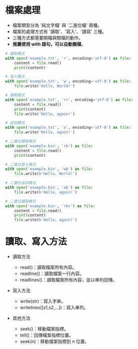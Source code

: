 # 檔案處理

- 檔案類型分為 '純文字檔' 與 '二進位檔' 兩種。
- 檔案的處理方式有 '讀取'、'寫入'、'讀寫' 三種。
- 三種方式都需要開檔與關檔的動作。
- **推薦使用 with 語句，可以自動關檔**。

```py
# 讀取模式
with open('example.txt', 'r', encoding='utf-8') as file:
    content = file.read()
    print(content)

# 寫入模式
with open('example.txt', 'w', encoding='utf-8') as file:
    file.write('Hello, World!')

# 讀寫模式
with open('example.txt', 'r+', encoding='utf-8') as file:
    content = file.read()
    print(content)
    file.write('Hello, again!')

# 追加模式
with open('example.txt', 'a', encoding='utf-8') as file:
    file.write('Hello, again!')

# 二進位讀取模式
with open('example.bin', 'rb') as file:
    content = file.read()
    print(content)

# 二進位寫入模式
with open('example.bin', 'wb') as file:
    file.write(b'Hello, World!')

# 二進位追加模式
with open('example.bin', 'ab') as file:
    file.write(b'Hello, again!')

# 二進位讀寫模式
with open('example.bin', 'rb+') as file:
    content = file.read()
    print(content)
    file.write(b'Hello, again!')
```

# 讀取、寫入方法

- 讀取方法

  - read()：讀取檔案所有內容。
  - readline()：讀取檔案一行內容。
  - readlines()：讀取檔案所有內容，並以串列回傳。

- 寫入方法

  - write(str)：寫入字串。
  - writelines([s1,s2,...])：寫入串列。

- 其他方法
  - seek()：移動檔案指標。
  - tell()：回傳檔案指標位置。
  - seek(n)：移動檔案指標到 n 位置。
